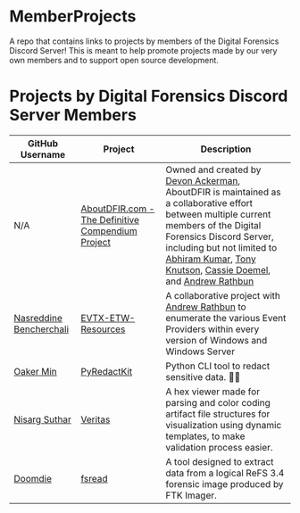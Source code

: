 # MemberProjects
A repo that contains links to projects by members of the Digital Forensics Discord Server! This is meant to help promote projects made by our very own members and to support open source development. 

# Projects by Digital Forensics Discord Server Members

| GitHub Username | Project | Description |
|---|---|---|
| N/A | [AboutDFIR.com - The Definitive Compendium Project](https://www.aboutdfir.com) | Owned and created by [Devon Ackerman](https://twitter.com/aboutdfir), AboutDFIR is maintained as a collaborative effort between multiple current members of the Digital Forensics Discord Server, including but not limited to [Abhiram Kumar](https://twitter.com/_abhiramkumar), [Tony Knutson](https://twitter.com/bigt252002), [Cassie Doemel](https://twitter.com/DFIRDetective), and [Andrew Rathbun](https://twitter.com/bunsofwrath12) |
| [Nasreddine Bencherchali](https://github.com/nasbench) | [EVTX-ETW-Resources](https://github.com/nasbench/EVTX-ETW-Resources) | A collaborative project with [Andrew Rathbun](https://github.com/AndrewRathbun) to enumerate the various Event Providers within every version of Windows and Windows Server |
| [Oaker Min](https://github.com/brootware) | [PyRedactKit](https://github.com/brootware/PyRedactKit) | Python CLI tool to redact sensitive data. 🔐📝 |
| [Nisarg Suthar](https://github.com/nisargsuthar) | [Veritas](https://github.com/nisargsuthar/Veritas) | A hex viewer made for parsing and color coding artifact file structures for visualization using dynamic templates, to make validation process easier. |
| [Doomdie](https://github.com/1Doomdie1) | [fsread](https://github.com/1Doodmie1/fsread) | A tool designed to extract data from a logical ReFS 3.4 forensic image produced by FTK Imager. |